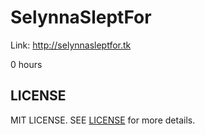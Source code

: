 # SelynnaSleptFor
Link: http://selynnasleptfor.tk

0 hours

## LICENSE
MIT LICENSE. SEE [LICENSE](LICENSE) for more details.
